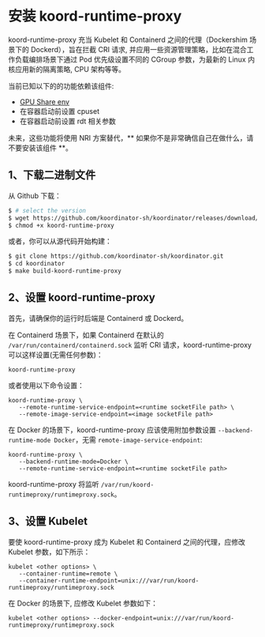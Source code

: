 # 安装 koord-runtime-proxy

koord-runtime-proxy 充当 Kubelet 和 Containerd 之间的代理（Dockershim 场景下的 Dockerd），旨在拦截 CRI 请求, 并应用一些资源管理策略，比如在混合工作负载编排场景下通过 Pod 优先级设置不同的 CGroup 参数，为最新的 Linux 内核应用新的隔离策略, CPU 架构等等。

当前已知以下的的功能依赖该组件:

- [GPU Share env](fine-grained-device-scheduling)
- 在容器启动前设置 cpuset
- 在容器启动前设置 rdt 相关参数

未来，这些功能将使用 NRI 方案替代，** 如果你不是非常确信自己在做什么，请不要安装该组件 **。

## 1、下载二进制文件

从 Github 下载：
```bash
$ # select the version
$ wget https://github.com/koordinator-sh/koordinator/releases/download/v1.3.0/koord-runtime-proxy_1.3.0.linux_x86_64 -O koord-runtime-proxy
$ chmod +x koord-runtime-proxy
```

或者，你可以从源代码开始构建：
```bash
$ git clone https://github.com/koordinator-sh/koordinator.git
$ cd koordinator
$ make build-koord-runtime-proxy
```

## 2、设置 koord-runtime-proxy

首先，请确保你的运行时后端是 Containerd 或 Dockerd。

在 Containerd 场景下，如果 Containerd 在默认的 `/var/run/containerd/containerd.sock` 监听 CRI 请求，koord-runtime-proxy 可以这样设置(无需任何参数)：

```
koord-runtime-proxy
```

或者使用以下命令设置：

```
koord-runtime-proxy \
   --remote-runtime-service-endpoint=<runtime socketFile path> \
   --remote-image-service-endpoint=<image socketFile path>
```

在 Docker 的场景下，koord-runtime-proxy 应该使用附加参数设置 `--backend-runtime-mode Docker`，无需 `remote-image-service-endpoint`:

```
koord-runtime-proxy \
   --backend-runtime-mode=Docker \
   --remote-runtime-service-endpoint=<runtime socketFile path>
```

koord-runtime-proxy 将监听 `/var/run/koord-runtimeproxy/runtimeproxy.sock`。

## 3、设置 Kubelet

要使 koord-runtime-proxy 成为 Kubelet 和 Containerd 之间的代理，应修改 Kubelet 参数，如下所示：

```
kubelet <other options> \
   --container-runtime=remote \
   --container-runtime-endpoint=unix:///var/run/koord-runtimeproxy/runtimeproxy.sock
```

在 Docker 的场景下, 应修改 Kubelet 参数如下：

```
kubelet <other options> --docker-endpoint=unix:///var/run/koord-runtimeproxy/runtimeproxy.sock
```
